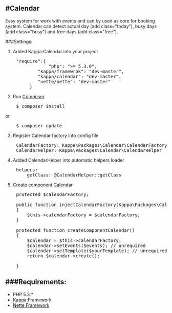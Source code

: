 #Calendar
-

Easy system for work with events and can by used as core for booking system.
Calendar can detect actual day (add class="today"), busy days (add class="busy") and free days (add class="free").

###Settings:
1. Added Kappa:Calendar into your project
<pre>
	"require":{
                "php": ">= 5.3.0",
         	"kappa/framewrok": "dev-master",
         	"kappa/calendar": "dev-master",
         	"nette/nette": "dev-master"
         }
</pre>
2. Run [Composer](http://getcomposer.org)
<pre>
	$ composer install
</pre>
or
<pre>
	$ composer update
</pre>
3. Register Calendar factory into config file
<pre>
	CalendarFactory: Kappa\Packages\Calendar\CalendarFactory
	CalendarHelper: Kappa\Packages\Calendar\CalendarHelper
</pre>
4. Added CalendarHelper into automatic helpers loader
<pre>
	helpers:
		getClass: @CalendarHelper::getClass
</pre>
5. Create component Calendar
<pre>
	protected $calendarFactory;

	public function injectCalendarFactory(Kappa\Packages\Calendar\CalendarFactory $calendarFactory)
	{
		$this->calendarFactory = $calendarFactory;
	}

	protected function createComponentCalendar()
	{
		$calendar = $this->calendarFactory;
		$calendar->setEvents($events); // unrequired
		$calendar->setTemplate($yourTemplate); // unrequired
		return $calendar->create();

	}
</pre>
###Requirements:
-
* PHP 5.3.*
* [Kappa:Framework](https://github.com/Kappa-org/Framework)
* [Nette Framework](http://nette.org)





